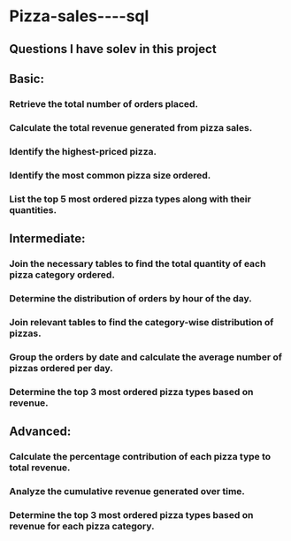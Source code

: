 # Pizza-sales----sql
## Questions I have solev in this project 
## Basic:
### Retrieve the total number of orders placed.
### Calculate the total revenue generated from pizza sales.
### Identify the highest-priced pizza.
### Identify the most common pizza size ordered.
### List the top 5 most ordered pizza types along with their quantities.


## Intermediate:
### Join the necessary tables to find the total quantity of each pizza category ordered.
### Determine the distribution of orders by hour of the day.
### Join relevant tables to find the category-wise distribution of pizzas.
### Group the orders by date and calculate the average number of pizzas ordered per day.
### Determine the top 3 most ordered pizza types based on revenue.

## Advanced:
### Calculate the percentage contribution of each pizza type to total revenue.
### Analyze the cumulative revenue generated over time.
### Determine the top 3 most ordered pizza types based on revenue for each pizza category.
